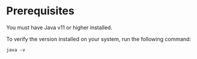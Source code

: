 # Prerequisites

You must have Java v11 or higher installed.

To verify the version installed on your system, run the following command: 

```batch
java -v
```